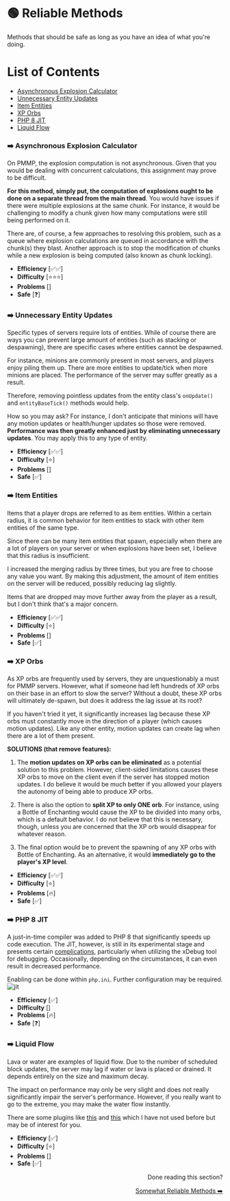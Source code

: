 # 🟢 Reliable Methods
Methods that should be safe as long as you have an idea of what you're doing.

# List of Contents
- [Asynchronous Explosion Calculator](#%EF%B8%8F-asynchronous-explosion-calculator)
- [Unnecessary Entity Updates](#%EF%B8%8F-unnecessary-entity-updates)
- [Item Entities](#%EF%B8%8F-item-entities)
- [XP Orbs](#%EF%B8%8F-xp-orbs)
- [PHP 8 JIT](#%EF%B8%8F-php-8-jit)
- [Liquid Flow](#%EF%B8%8F-liquid-flow)

### ➡️ Asynchronous Explosion Calculator
On PMMP, the explosion computation is not asynchronous. Given that you would be dealing with concurrent calculations, this assignment may prove to be difficult.

**For this method, simply put, the computation of explosions ought to be done on a separate thread from the main thread**. You would have issues if there were multiple explosions at the same chunk. For instance, it would be challenging to modify a chunk given how many computations were still being performed on it.

There are, of course, a few approaches to resolving this problem, such as a queue where explosion calculations are queued in accordance with the chunk(s) they blast. Another approach is to stop the modification of chunks while a new explosion is being computed (also known as chunk locking). 

- **Efficiency** [✅✅]
- **Difficulty** [⭐⭐⭐]
- **Problems** []
- **Safe** [❓]

### ➡️ Unnecessary Entity Updates
Specific types of servers require lots of entities. While of course there are ways you can prevent large amount of entities (such as stacking or despawning), there are specific cases where entities cannot be despawned.

For instance, minions are commonly present in most servers, and players enjoy piling them up. There are more entities to update/tick when more minions are placed. The performance of the server may suffer greatly as a result. 

Therefore, removing pointless updates from the entity class's `onUpdate()` and `entityBaseTick()` methods would help. 

How so you may ask? For instance, I don't anticipate that minions will have any motion updates or health/hunger updates so those were removed. **Performance was then greatly enhanced just by eliminating unnecessary updates**. You may apply this to any type of entity.

- **Efficiency** [✅✅]
- **Difficulty** [⭐]
- **Problems** []
- **Safe** [✅]

### ➡️ Item Entities
Items that a player drops are referred to as item entities. Within a certain radius, it is common behavior for item entities to stack with other item entities of the same type.

Since there can be many item entities that spawn, especially when there are a lot of players on your server or when explosions have been set, I believe that this radius is insufficient.

I increased the merging radius by three times, but you are free to choose any value you want. By making this adjustment, the amount of item entities on the server will be reduced, possibly reducing lag slightly.

Items that are dropped may move further away from the player as a result, but I don't think that's a major concern.

- **Efficiency** [✅✅]
- **Difficulty** [⭐]
- **Problems** []
- **Safe** [✅]

### ➡️ XP Orbs
As XP orbs are frequently used by servers, they are unquestionably a must for PMMP servers. However, what if someone had left hundreds of XP orbs on their base in an effort to slow the server? Without a doubt, these XP orbs will ultimately de-spawn, but does it address the lag issue at its root?

If you haven't tried it yet, it significantly increases lag because these XP orbs must constantly move in the direction of a player (which causes motion updates). Like any other entity, motion updates can create lag when there are a lot of them present. 

**SOLUTIONS (that remove features):**

1. The ****motion updates on XP orbs can be eliminated**** as a potential solution to this problem. However, client-sided limitations causes these XP orbs to move on the client even if the server has stopped motion updates. I do believe it would be much better if you allowed your players the autonomy of being able to produce XP orbs.

2. There is also the option to **split XP to only ONE orb**. For instance, using a Bottle of Enchanting would cause the XP to be divided into many orbs, which is a default behavior. I do not believe that this is necessary, though, unless you are concerned that the XP orb would disappear for whatever reason.

3. The final option would be to prevent the spawning of any XP orbs with Bottle of Enchanting. As an alternative, it would **immediately go to the player's XP level**.

- **Efficiency** [✅✅]
- **Difficulty** [⭐]
- **Problems** [🔥]
- **Safe** [✅]

### ➡️ PHP 8 JIT
A just-in-time compiler was added to PHP 8 that significantly speeds up code execution. The JIT, however, is still in its experimental stage and presents certain [complications](https://github.com/dktapps/php-8-jit-bugs), particularly when utilizing the xDebug tool for debugging. Occasionally, depending on the circumstances, it can even result in decreased performance. 

Enabling can be done within `php.ini`. Further configuration may be required.
![jit](https://user-images.githubusercontent.com/63234276/180640162-5f8ca14c-7430-422d-846e-f075366bbd72.png)

- **Efficiency** [✅]
- **Difficulty** []
- **Problems** [🔥]
- **Safe** [❓]

### ➡️ Liquid Flow
Lava or water are examples of liquid flow. Due to the number of scheduled block updates, the server may lag if water or lava is placed or drained. It depends entirely on the size and maximum decay.

The impact on performance may only be very slight and does not really significantly impair the server's performance. However, if you really want to go to the extreme, you may make the water flow instantly. 

There are some plugins like [this](https://github.com/Muqsit/AggressiveOptz) and [this](https://github.com/ItsMax123/NoWaterLagg) which I have not used before but may be of interest for you.

- **Efficiency** [✅]
- **Difficulty** [⭐]
- **Problems** []
- **Safe** [✅]

<div align="right">
  <p>Done reading this section?</p>
    <a href = "https://github.com/AGTHARN/PMMP-Optimizations/blob/main/docs/SOMEWHAT_RELIABLE.md" target = "_self">Somewhat Reliable Methods ➡️</a>
</div>